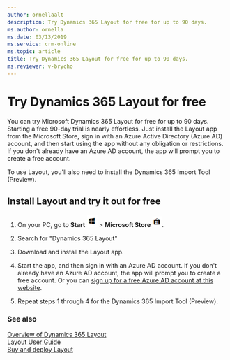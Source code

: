```yaml
---
author: ornellaalt
description: Try Dynamics 365 Layout for free for up to 90 days.
ms.author: ornella
ms.date: 03/13/2019
ms.service: crm-online
ms.topic: article
title: Try Dynamics 365 Layout for free for up to 90 days.
ms.reviewer: v-brycho
---
```


# Try Dynamics 365 Layout for free

You can try Microsoft Dynamics 365 Layout for free for up to 90 days. Starting a free 90-day trial is nearly effortless. Just install 
the Layout app from the Microsoft Store, sign in with an Azure Active Directory (Azure AD) account, and then start using the app without 
any obligation or restrictions. If you don't already have an Azure AD account, the app will prompt you to create a free account.

To use Layout, you'll also need to install the Dynamics 365 Import Tool (Preview). 

## Install Layout and try it out for free

1. On your PC, go to **Start** ![Start](media/d2a2ae5e90bdd0e0642abb5458af1016.png "Start") \> **Microsoft Store** ![Microsoft Store](media/2ac602b5a7855d312f3e7d924732acca.png "Microsoft Store").

2. Search for "Dynamics 365 Layout"

3. Download and install the Layout app.

4. Start the app, and then sign in with an Azure AD account. If you don't already have an Azure AD account, the app will prompt you to 
create a free account. Or you can [sign up for a free Azure AD account at this website](https://docs.microsoft.com/en-us/azure/active-directory/fundamentals/active-directory-access-create-new-tenant). 

5. Repeat steps 1 through 4 for the Dynamics 365 Import Tool (Preview).

### See also

[Overview of Dynamics 365 Layout](index.md)<br>
[Layout User Guide](user-guide.md)<br>
[Buy and deploy Layout](buy-and-deploy-layout.md)
